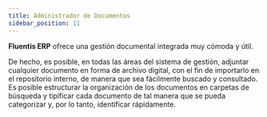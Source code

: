 ```yaml
---
title: Administrador de Documentos
sidebar_position: 11
---
```


**Fluentis ERP** ofrece una gestión documental integrada muy cómoda y útil.

De hecho, es posible, en todas las áreas del sistema de gestión, adjuntar cualquier documento en forma de archivo digital, con el fin de importarlo en el repositorio interno, de manera que sea fácilmente buscado y consultado.  
Es posible estructurar la organización de los documentos en carpetas de búsqueda y tipificar cada documento de tal manera que se pueda categorizar y, por lo tanto, identificar rápidamente.